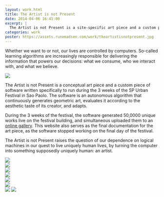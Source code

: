 ```yaml
---
layout: work.html
title: The Artist is not Present
date: 2014-04-06 16:41:00
excerpt: |
  The Artist is not Present is a site-specific art piece and a custom piece of software written specifically to run during the 3 weeks of the SP Urban Festival in Sao Paolo. The software is an autonomous algorithm that continuously generates geometric art, evaluates it according to the aesthetic taste of its creator, and adapts.
categories: work
poster: https://assets.runemadsen.com/work/theartistisnotpresent.jpg
---
```


Whether we want to or not, our lives are controlled by computers. So-called learning algorithms are increasingly responsible for delivering the information that powers our decisions: what we consume, who we interact with, and what we believe.

<div class="wide-750">
  <img src="https://assets.runemadsen.com/work/theartistisnotpresent.jpg" />
</div>

The Artist is not Present is a conceptual art piece and a custom piece of software written specifically to run during the 3 weeks of the SP Urban Festival in Sao Paolo. The software is an autonomous algorithm that continuously generates geometric art, evaluates it according to the aesthetic taste of its creator, and adapts.

During the 3 weeks of the festival, the software generated 50,0000 unique works live on the festival building, and simultaneous uploaded them to an [online gallery](http://www.theartistisnotpresent.com). This website also serves as the final documentation for the art piece, as the software stopped working on the final day of the festival.

The Artist is not Present raises the question of our dependence on logical machines in our quest to live uniquely human lives, by turning the computer into something supposedly uniquely human: an artist.

<div class="wide-750">
  <img src="https://assets.runemadsen.com/work/theartistisnotpresent4.jpg" />
</div>

<div class="wide-750">
  <img src="https://assets.runemadsen.com/work/theartistisnotpresent5.jpg" />
</div>

<div class="wide-750">
  <img src="https://assets.runemadsen.com/work/theartistisnotpresent6.jpg" />
</div>

<div class="wide-750">
  <img src="https://assets.runemadsen.com/work/theartistisnotpresent7.jpg" />
</div>

<div class="wide-750">
  <img src="https://assets.runemadsen.com/work/theartistisnotpresent8.jpg" />
</div>

<div class="wide-750">
  <img src="https://assets.runemadsen.com/work/theartistisnotpresent9.jpg" />
</div>

<img src="https://assets.runemadsen.com/work/theartistisnotpresent2.jpg" />

<img src="https://assets.runemadsen.com/work/theartistisnotpresent3.jpg" />
